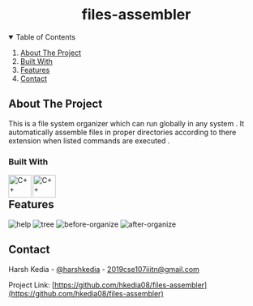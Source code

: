 <br />
<p align="center">
  <h1 align="center">files-assembler</h1>  
</p>



<!-- TABLE OF CONTENTS -->
<details open="open">
  <summary>Table of Contents</summary>
  <ol>
    <li>
      <a href="#about-the-project">About The Project</a>
    </li>
        <li><a href="#built-with">Built With</a></li>
    <li><a href="#features">Features</a></li>
    <li><a href="#contact">Contact</a></li>
  </ol>
</details>


<!-- ABOUT THE PROJECT -->
## About The Project

This is a file system organizer which can run globally in any system . It automatically  assemble files in proper directories according to there extension when listed  commands are executed .

### Built With
<img align="left" alt ="C++"  width="45px" src="https://upload.wikimedia.org/wikipedia/commons/thumb/d/d9/Node.js_logo.svg/1200px-Node.js_logo.svg.png" >
<img align="left" alt ="C++"  width="45px" src="https://pluralsight2.imgix.net/paths/images/javascript-542e10ea6e.png" >
</br>

## Features

![help](https://user-images.githubusercontent.com/55133676/146541947-636225d1-e463-4631-89b0-c1298e603d47.png)
![tree](https://user-images.githubusercontent.com/55133676/146542180-16ea31ea-8fc8-444d-8561-011947fb30e4.png)
![before-organize](https://user-images.githubusercontent.com/55133676/146542875-05ddecf6-3e2d-4dc9-aac5-e205cc0ccf07.png)
![after-organize](https://user-images.githubusercontent.com/55133676/146542922-afafc3e0-88a4-49a4-b455-cd4661866ab5.png)



<!-- CONTACT -->
## Contact

Harsh Kedia - [@harshkedia](https://www.linkedin.com/in/hk-2608/) - 2019cse107iiitn@gmail.com

Project Link: [https://github.com/hkedia08/files-assembler](https://github.com/hkedia08/files-assembler)
